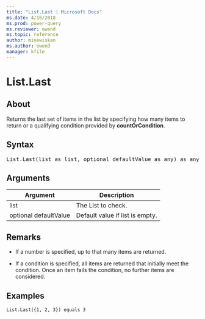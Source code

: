 ```yaml
---
title: "List.Last | Microsoft Docs"
ms.date: 4/16/2018
ms.prod: power-query
ms.reviewer: owend
ms.topic: reference
author: minewiskan
ms.author: owend
manager: kfile
---
```

# List.Last

  
## About  
Returns the last set of items in the list by specifying how many items to return or a qualifying condition provided by **countOrCondition**.  
  
## Syntax

<pre>
List.Last(list as list, optional defaultValue as any) as any  
</pre>
  
## Arguments  
  
|Argument|Description|  
|------------|---------------|  
|list|The List to check.|  
|optional defaultValue|Default value if list is empty.|  
  
## <a name="__toc360789237"></a>Remarks  
  
-   If a number is specified, up to that many items are returned.  
  
-   If a condition is specified, all items are returned that initially meet the condition. Once an item fails the condition, no further items are considered.  
  
## Examples  
  
```powerquery-m
List.Last({1, 2, 3}) equals 3  
```  
